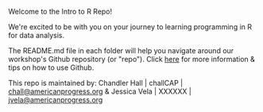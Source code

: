 Welcome to the Intro to R Repo!

We're excited to be with you on your journey to learning programming in R for data analysis. 

The README.md file in each folder will help you navigate around our workshop's Github repository (or "repo"). Click [here](https://docs.github.com/en/get-started/start-your-journey/hello-world) for more information & tips on how to use Github.

This repo is maintained by:
Chandler Hall | challCAP | chall@americanprogress.org
&
Jessica Vela | XXXXXX | jvela@americanprogress.org
